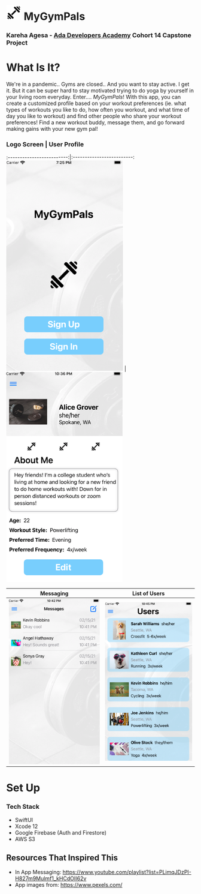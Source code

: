 # ![plot](./images/barbell-40.png) MyGymPals
### Kareha Agesa - [Ada Developers Academy](https://adadevelopersacademy.org/) Cohort 14 Capstone Project

# What Is It?
We're in a pandemic.. Gyms are closed.. And you want to stay active. I get it. But it can be super hard to stay motivated trying to do yoga by yourself in your living room everyday. Enter.... _MyGymPals_! With this app, you can create a customized profile based on your workout preferences (ie. what types of workouts you like to do, how often you workout, and what time of day you like to workout) and find other people who share your workout preferences! Find a new workout buddy, message them, and go forward making gains with your new gym pal!

<!-- ![plot](./images/homeview_small.png) ![plot](./images/homeview_small.png) ![plot](./images/homeview_small.png)
![plot](./images/homeview_small.png) -->

### Logo Screen         |  User Profile
:-------------------------:|:-------------------------:
![](./images/homeview.png)  |  ![](./images/user-profile.png)


Messaging     |  List of Users
:-------------------------:|:-------------------------:
![](./images/messages.png)  |  ![](./images/users.png)

# Set Up
### Tech Stack
- SwiftUI
- Xcode 12
- Google Firebase (Auth and Firestore)
- AWS S3

## Resources That Inspired This
- In App Messaging: https://www.youtube.com/playlist?list=PLimqJDzPI-H827m9Mulmf1_kHCdOII62v
- App images from: https://www.pexels.com/